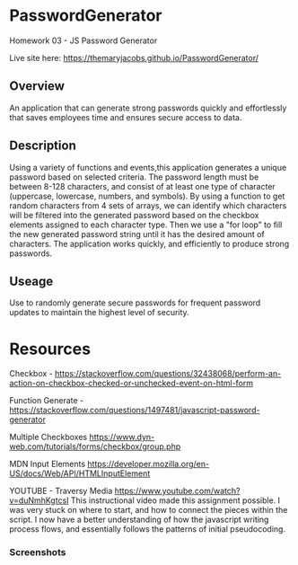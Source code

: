 # PasswordGenerator
Homework 03 - JS Password Generator

Live site here: 
https://themaryjacobs.github.io/PasswordGenerator/


## Overview
An application that can generate strong passwords quickly and effortlessly that saves employees time and ensures secure access to data.

## Description
Using a variety of functions and events,this application generates a unique password based on selected criteria. The password length must be between 8-128 characters, and consist of at least one type of character (uppercase, lowercase, numbers, and symbols). By using a function to get random characters from 4 sets of arrays, we can identify which characters will be filtered into the generated password based on the checkbox elements assigned to each character type. Then we use a "for loop" to fill the new generated password string until it has the desired amount of characters. The application works quickly, and efficiently to produce strong passwords. 

## Useage
Use to randomly generate secure passwords for frequent password updates to maintain the highest level of security. 

# Resources
Checkbox - 
https://stackoverflow.com/questions/32438068/perform-an-action-on-checkbox-checked-or-unchecked-event-on-html-form

Function Generate - 
https://stackoverflow.com/questions/1497481/javascript-password-generator

Multiple Checkboxes
https://www.dyn-web.com/tutorials/forms/checkbox/group.php

MDN Input Elements
https://developer.mozilla.org/en-US/docs/Web/API/HTMLInputElement

YOUTUBE - Traversy Media
https://www.youtube.com/watch?v=duNmhKgtcsI
This instructional video made this assignment possible. I was very stuck on where to start, and how to connect the pieces within the script. I now have a better understanding of how the javascript writing process flows, and essentially follows the patterns of initial pseudocoding. 

### Screenshots
